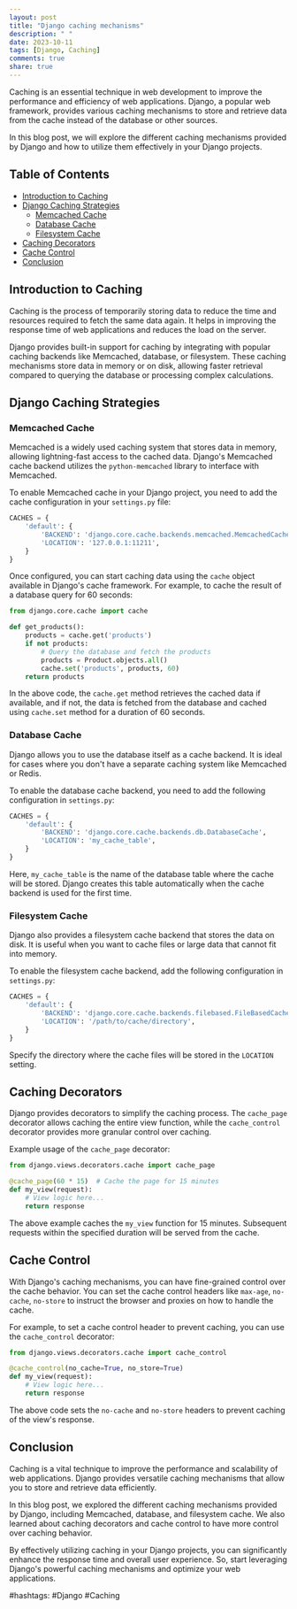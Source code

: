 ```yaml
---
layout: post
title: "Django caching mechanisms"
description: " "
date: 2023-10-11
tags: [Django, Caching]
comments: true
share: true
---
```


Caching is an essential technique in web development to improve the performance and efficiency of web applications. Django, a popular web framework, provides various caching mechanisms to store and retrieve data from the cache instead of the database or other sources.

In this blog post, we will explore the different caching mechanisms provided by Django and how to utilize them effectively in your Django projects.

## Table of Contents

- [Introduction to Caching](#introduction-to-caching)
- [Django Caching Strategies](#django-caching-strategies)
  - [Memcached Cache](#memcached-cache)
  - [Database Cache](#database-cache)
  - [Filesystem Cache](#filesystem-cache)
- [Caching Decorators](#caching-decorators)
- [Cache Control](#cache-control)
- [Conclusion](#conclusion)

## Introduction to Caching

Caching is the process of temporarily storing data to reduce the time and resources required to fetch the same data again. It helps in improving the response time of web applications and reduces the load on the server.

Django provides built-in support for caching by integrating with popular caching backends like Memcached, database, or filesystem. These caching mechanisms store data in memory or on disk, allowing faster retrieval compared to querying the database or processing complex calculations.

## Django Caching Strategies

### Memcached Cache

Memcached is a widely used caching system that stores data in memory, allowing lightning-fast access to the cached data. Django's Memcached cache backend utilizes the `python-memcached` library to interface with Memcached.

To enable Memcached cache in your Django project, you need to add the cache configuration in your `settings.py` file:

```python
CACHES = {
    'default': {
        'BACKEND': 'django.core.cache.backends.memcached.MemcachedCache',
        'LOCATION': '127.0.0.1:11211',
    }
}
```

Once configured, you can start caching data using the `cache` object available in Django's cache framework. For example, to cache the result of a database query for 60 seconds:

```python
from django.core.cache import cache

def get_products():
    products = cache.get('products')
    if not products:
        # Query the database and fetch the products
        products = Product.objects.all()
        cache.set('products', products, 60)
    return products
```

In the above code, the `cache.get` method retrieves the cached data if available, and if not, the data is fetched from the database and cached using `cache.set` method for a duration of 60 seconds.

### Database Cache

Django allows you to use the database itself as a cache backend. It is ideal for cases where you don't have a separate caching system like Memcached or Redis.

To enable the database cache backend, you need to add the following configuration in `settings.py`:

```python
CACHES = {
    'default': {
        'BACKEND': 'django.core.cache.backends.db.DatabaseCache',
        'LOCATION': 'my_cache_table',
    }
}
```

Here, `my_cache_table` is the name of the database table where the cache will be stored. Django creates this table automatically when the cache backend is used for the first time.

### Filesystem Cache

Django also provides a filesystem cache backend that stores the data on disk. It is useful when you want to cache files or large data that cannot fit into memory.

To enable the filesystem cache backend, add the following configuration in `settings.py`:

```python
CACHES = {
    'default': {
        'BACKEND': 'django.core.cache.backends.filebased.FileBasedCache',
        'LOCATION': '/path/to/cache/directory',
    }
}
```

Specify the directory where the cache files will be stored in the `LOCATION` setting.

## Caching Decorators

Django provides decorators to simplify the caching process. The `cache_page` decorator allows caching the entire view function, while the `cache_control` decorator provides more granular control over caching.

Example usage of the `cache_page` decorator:

```python
from django.views.decorators.cache import cache_page

@cache_page(60 * 15)  # Cache the page for 15 minutes
def my_view(request):
    # View logic here...
    return response
```

The above example caches the `my_view` function for 15 minutes. Subsequent requests within the specified duration will be served from the cache.

## Cache Control

With Django's caching mechanisms, you can have fine-grained control over the cache behavior. You can set the cache control headers like `max-age`, `no-cache`, `no-store` to instruct the browser and proxies on how to handle the cache.

For example, to set a cache control header to prevent caching, you can use the `cache_control` decorator:

```python
from django.views.decorators.cache import cache_control

@cache_control(no_cache=True, no_store=True)
def my_view(request):
    # View logic here...
    return response
```

The above code sets the `no-cache` and `no-store` headers to prevent caching of the view's response.

## Conclusion

Caching is a vital technique to improve the performance and scalability of web applications. Django provides versatile caching mechanisms that allow you to store and retrieve data efficiently.

In this blog post, we explored the different caching mechanisms provided by Django, including Memcached, database, and filesystem cache. We also learned about caching decorators and cache control to have more control over caching behavior.

By effectively utilizing caching in your Django projects, you can significantly enhance the response time and overall user experience. So, start leveraging Django's powerful caching mechanisms and optimize your web applications.

#hashtags: #Django #Caching